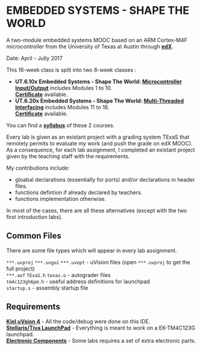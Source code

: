 # EMBEDDED SYSTEMS - SHAPE THE WORLD
A two-module embedded systems MOOC based on an ARM Cortex-M4F microcontroller from the University of Texas at Austin through [**edX**](https://courses.edx.org/).

Date: April - Jully 2017

This 16-week class is split into two 8-week classes : 
- **UT.6.10x Embedded Systems - Shape The World: [Microcontroller Input/Output](https://www.edx.org/course/embedded-systems-shape-world-utaustinx-ut-6-10x)** includes Modules 1 to 10. \
  [**Certificate**](https://courses.edx.org/certificates/6ec84679c9b648f7a051bb0573820f65) available.
- **UT.6.20x Embedded Systems - Shape The World: [Multi-Threaded Interfacing](https://www.edx.org/course/embedded-systems-shape-world-multi-utaustinx-ut-6-20x)** includes Modules 11 to 16. \
  [**Certificate**](https://courses.edx.org/certificates/a6c5861b0e4646a69080f2d2be621aba) available.

You can find a **[syllabus](syllabus.md)** of these 2 courses.

Every lab is given as an existant project with a grading system TExaS that remotely permits to evaluate my work (and push the grade on edX MOOC). \
As a consequence, for each lab assignment, I completed an existant project given by the teaching staff with the requirements.

My contributions include:
- gloabal declarations (essentially for ports) and/or declarations in header files. 
- functions defintion if already declared by teachers.
- functions implementation otherwise.

In most of the cases, there are all these alternatives (except with the two first introduction labs).

## Common Files

There are some file types which will appear in every lab assignment.

`***.uvproj` `***.uvgui` `***.uvopt` - uVision files (open `***.uvproj` to get the full project) \
`***.axf` `TExaS.h` `texas.o` - autograder files \
`tm4c123gh6pm.h` - useful address definitions for launchpad \
`startup.s` - assembly startup file

## Requirements

**[Kiel uVsion 4](https://www.keil.com/demo/eval/armv4.htm)** - All the code/debug were done on this IDE. \
**[Stellaris/Tiva LaunchPad](http://www.ti.com/tool/ek-tm4c123gxl)** - Everything is meant to work on a EK-TM4C123G launchpad. \
**[Electronic Components](http://edx-org-utaustinx.s3.amazonaws.com/UT601x/worldwide.html)** - Some labs requires a set of extra electronic parts.
